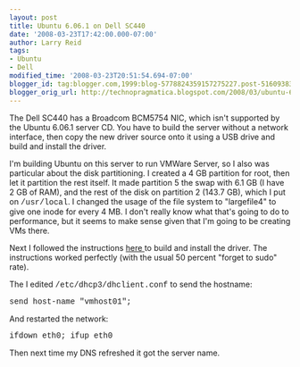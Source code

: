 ```yaml
---
layout: post
title: Ubuntu 6.06.1 on Dell SC440
date: '2008-03-23T17:42:00.000-07:00'
author: Larry Reid
tags:
- Ubuntu
- Dell
modified_time: '2008-03-23T20:51:54.694-07:00'
blogger_id: tag:blogger.com,1999:blog-5778824359157275227.post-5160938317823837493
blogger_orig_url: http://technopragmatica.blogspot.com/2008/03/ubuntu-6061-on-dell-sc440.html
---
```


The Dell SC440 has a Broadcom BCM5754 NIC, which isn't supported by the
Ubuntu 6.06.1 server CD. You have to build the server without a network
interface, then copy the new driver source onto it using a USB drive and
build and install the driver.  
  
I'm building Ubuntu on this server to run VMWare Server, so I also was
particular about the disk partitioning. I created a 4 GB partition for
root, then let it partition the rest itself. It made partition 5 the
swap with 6.1 GB (I have 2 GB of RAM), and the rest of the disk on
partition 2 (143.7 GB), which I put on <span style="font-family:courier
new;">/usr/local</span>. I changed the usage of the file system to
"largefile4" to give one inode for every 4 MB. I don't really know what
that's going to do to performance, but it seems to make sense given that
I'm going to be creating VMs there.  
  
Next I followed the instructions [here ][1]to build and install the
driver. The instructions worked perfectly (with the usual 50 percent
"forget to sudo" rate).  
  
The I edited <span style="font-family:courier
new;">/etc/dhcp3/dhclient.conf</span> to send the hostname:  
  
<span style="font-family:courier new;">send host-name "vmhost01";</span>

  
And restarted the network:  
  
<span style="font-family:courier new;">ifdown eth0; ifup eth0</span>  
  
Then next time my DNS refreshed it got the server name.



[1]: http://ubuntuforums.org/showthread.php?t=323667&amp;highlight=sc440
